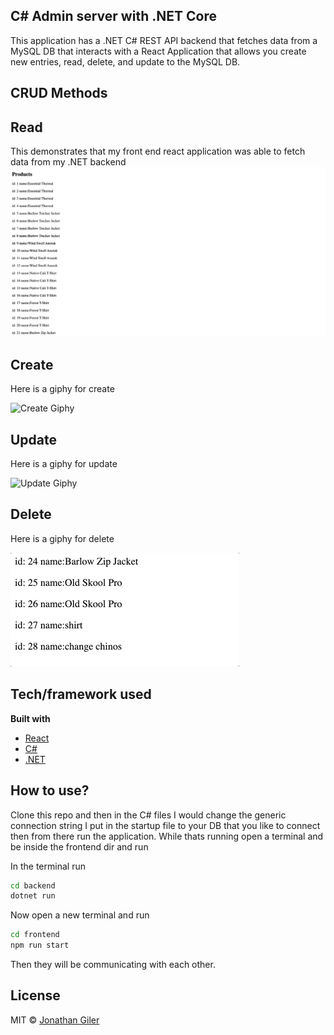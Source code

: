 ## C# Admin server with .NET Core

This application has a .NET C# REST API backend that fetches data from a MySQL DB that interacts with a React Application that allows you create new entries, read, delete, and update to the MySQL DB.

## CRUD Methods

## Read

This demonstrates that my front end react application was able to fetch data from my .NET backend
![Read screenshot](frontend/screenshots/Read.png)

## Create

Here is a giphy for create

![Create Giphy](./docs/create.gif)

## Update

Here is a giphy for update

![Update Giphy](./docs/update.gif)

## Delete

Here is a giphy for delete

![Delete Giphy](./docs/delete.gif)

## Tech/framework used

<b>Built with</b>

- [React](https://reactjs.org/)
- [C#](https://docs.microsoft.com/en-us/dotnet/csharp/)
- [.NET](https://docs.microsoft.com/en-us/dotnet/)

## How to use?

Clone this repo and then in the C# files I would change the generic connection string I put in the startup file to your DB that you like to connect then from there run the application. While thats running open a terminal and be inside the frontend dir and run

In the terminal run

```bash
cd backend
dotnet run
```

Now open a new terminal and run

```bash
cd frontend
npm run start
```

Then they will be communicating with each other.

## License

MIT © [Jonathan Giler]()
